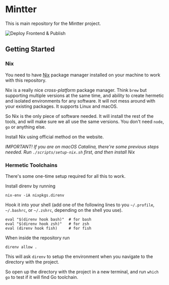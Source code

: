 # Mintter

This is main repository for the Mintter project.

![Deploy Frontend & Publish](https://github.com/mintterteam/mintter/workflows/Deploy%20Frontend%20&%20Publish/badge.svg?branch=master)

## Getting Started

### Nix

You need to have [Nix](https://nixos.org/nix) package manager installed on your
machine to work with this repository.

Nix is a really nice _cross-platform_ package manager. Think `brew` but
supporting multiple versions at the same time, and ability to create hermetic
and isolated environments for any software. It will not mess around with your
existing packages. It supports Linux and macOS.

So Nix is the only piece of software needed. It will install the rest of the
tools, and will make sure we all use the same versions. You don't need `node`,
`go` or anything else.

Install Nix using official method on the website.

_IMPORTANT! If you are on macOS Catalina, there're some previous steps needed.
Run `./scripts/setup-nix.sh` first, and then install Nix_

### Hermetic Toolchains

There's some one-time setup required for all this to work.

Install direnv by running

```shell
nix-env -iA nixpkgs.direnv
```

Hook it into your shell (add one of the following lines to you `~/.profile`,
`~/.bashrc`, or `~/.zshrc`, depending on the shell you use).

```shell
eval "$(direnv hook bash)"  # for bash
eval "$(direnv hook zsh)"   # for zsh
eval (direnv hook fish)     # for fish
```

When inside the repository run

```shell
direnv allow .
```

This will ask `direnv` to setup the environment when you navigate to the
directory with the project.

So open up the directory with the project in a new terminal, and run `which go`
to test if it will find Go toolchain.
